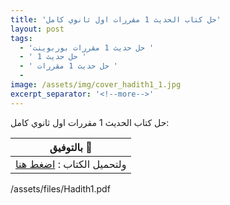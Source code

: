 ```yaml
---
title: 'حل كتاب الحديث 1 مقررات اول ثانوي كامل'
layout: post
tags:
  - 'حل حديث 1 مقررات بوربوينت '
  - ' حل حديث 1 '
  - ' حل حديث 1 مقررات '
  - 
image: /assets/img/cover_hadith1_1.jpg
excerpt_separator: '<!--more-->'
---
```

حل كتاب الحديث 1 مقررات اول ثانوي كامل<!--more-->:

| بالتوفيق :clap:   |
| ------------ |
| ولتحميل الكتاب  : <a href="/assets/files/Hadith1.pdf" download >اضغط هنا</a>  |


<div class="url">/assets/files/Hadith1.pdf</div>
